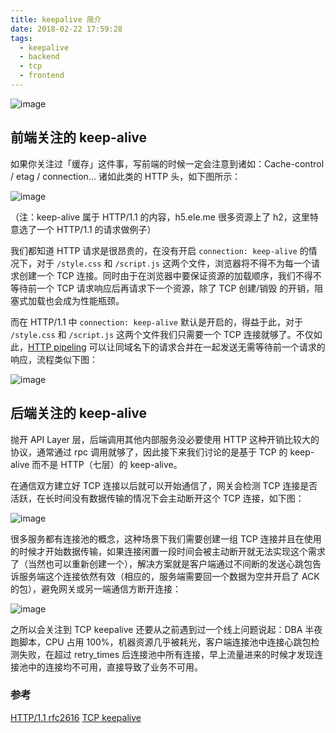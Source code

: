 ```yaml
---
title: keepalive 简介
date: 2018-02-22 17:59:28
tags:
  - keepalive
  - backend
  - tcp
  - frontend
---
```


![image](//pic.yupoo.com/jiananshi/880e7b33/0a1ecd3b.jpg)

## 前端关注的 keep-alive
如果你关注过「缓存」这件事，写前端的时候一定会注意到诸如：Cache-control / etag / connection… 诸如此类的 HTTP 头，如下图所示：

![image](//pic.yupoo.com/jiananshi/d32772d5/8187e6ea.jpg)

（注：keep-alive 属于 HTTP/1.1 的内容，h5.ele.me 很多资源上了 h2，这里特意选了一个 HTTP/1.1 的请求做例子）

我们都知道 HTTP 请求是很昂贵的，在没有开启 `connection: keep-alive` 的情况下，对于 `/style.css` 和 `/script.js` 这两个文件，浏览器将不得不为每一个请求创建一个 TCP 连接。同时由于在浏览器中要保证资源的加载顺序，我们不得不等待前一个 TCP 请求响应后再请求下一个资源，除了 TCP 创建/销毁 的开销，阻塞式加载也会成为性能瓶颈。

而在 HTTP/1.1 中 `connection: keep-alive` 默认是开启的，得益于此，对于 `/style.css` 和 `/script.js` 这两个文件我们只需要一个 TCP 连接就够了。不仅如此，[HTTP pipeling](https://en.wikipedia.org/wiki/HTTP_pipelining) 可以让同域名下的请求合并在一起发送无需等待前一个请求的响应，流程类似下图：

![image](//pic.yupoo.com/jiananshi/c153a355/ae45c76b.jpg)

## 后端关注的 keep-alive
抛开 API Layer 层，后端调用其他内部服务没必要使用 HTTP 这种开销比较大的协议，通常通过 rpc 调用就够了，因此接下来我们讨论的是基于 TCP 的 keep-alive 而不是 HTTP（七层）的 keep-alive。

在通信双方建立好 TCP 连接以后就可以开始通信了，网关会检测 TCP 连接是否活跃，在长时间没有数据传输的情况下会主动断开这个 TCP 连接，如下图：

![image](//pic.yupoo.com/jiananshi/47e142a5/004418e6.jpg)

很多服务都有连接池的概念，这种场景下我们需要创建一组 TCP 连接并且在使用的时候才开始数据传输，如果连接闲置一段时间会被主动断开就无法实现这个需求了（当然也可以重新创建一个），解决方案就是客户端通过不间断的发送心跳包告诉服务端这个连接依然有效（相应的，服务端需要回一个数据为空并开启了 ACK 的包），避免网关或另一端通信方断开连接：

![image](//pic.yupoo.com/jiananshi/35eecf20/5d249321.jpg)

之所以会关注到 TCP keepalive 还要从之前遇到过一个线上问题说起：DBA 半夜跑脚本，CPU 占用 100%，机器资源几乎被耗光，客户端连接池中连接心跳包检测失败，在超过 retry_times 后连接池中所有连接，早上流量进来的时候才发现连接池中的连接均不可用，直接导致了业务不可用。

### 参考

[HTTP/1.1 rfc2616](https://www.w3.org/Protocols/rfc2616/rfc2616-sec8.html)
[TCP keepalive](http://tldp.org/HOWTO/TCP-Keepalive-HOWTO/overview.html)
